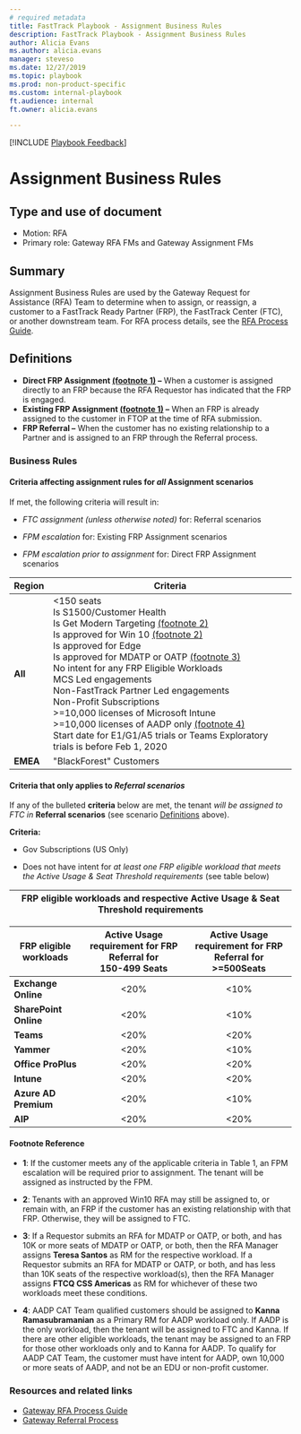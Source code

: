 ```yaml
---
# required metadata  
title: FastTrack Playbook - Assignment Business Rules  
description: FastTrack Playbook - Assignment Business Rules 
author: Alicia Evans  
ms.author: alicia.evans
manager: steveso
ms.date: 12/27/2019  
ms.topic: playbook  
ms.prod: non-product-specific  
ms.custom: internal-playbook  
ft.audience: internal  
ft.owner: alicia.evans

---
```


[!INCLUDE [Playbook Feedback](./includes/questions-feedback.md)]  

# Assignment Business Rules

## Type and use of document

- Motion: RFA
- Primary role: Gateway RFA FMs and Gateway Assignment FMs

## Summary

Assignment Business Rules are used by the Gateway Request for Assistance (RFA) Team to determine when to assign, or reassign, a customer to a FastTrack Ready Partner (FRP), the FastTrack Center (FTC), or another downstream team. For RFA process details, see the [RFA Process Guide](rfa-process-guide.md).

## Definitions

- **Direct FRP Assignment [(footnote 1)](#footnote-reference) –** When a customer is assigned directly to an FRP because the RFA Requestor has indicated that the FRP is engaged.
- **Existing FRP Assignment [(footnote 1)](#footnote-reference) –** When an FRP is already assigned to the customer in FTOP at the time of RFA submission.
- **FRP Referral –** When the customer has no existing relationship to a Partner and is assigned to an FRP through the Referral process.

### Business Rules

#### Criteria affecting assignment rules for *all* Assignment scenarios

If met, the following criteria will result in:

- *FTC assignment (unless otherwise noted)* for: Referral scenarios

- *FPM escalation* for: Existing FRP Assignment scenarios

- *FPM escalation prior to assignment* for: Direct FRP Assignment scenarios

| **Region**   | **Criteria**                                                                                      | 
| ------------ | ------------------------------------------------------------------------------------------------- | 
| **All**      | <150 seats <br /> Is S1500/Customer Health <br /> Is Get Modern Targeting [(footnote 2)](#footnote-reference) <br /> Is approved for Win 10 [(footnote 2)](#footnote-reference) <br /> Is approved for Edge <br /> Is approved for MDATP or OATP [(footnote 3)](#footnote-reference) <br /> No intent for any FRP Eligible Workloads <br /> MCS Led engagements <br /> Non-FastTrack Partner Led engagements <br /> Non-Profit Subscriptions <br /> >=10,000 licenses of Microsoft Intune <br /> >=10,000 licenses of AADP only [(footnote 4)](#footnote-reference) <br /> Start date for E1/G1/A5 trials or Teams Exploratory trials is before Feb 1, 2020 |        
| **EMEA**     | "BlackForest" Customers                                                                                          |

#### Criteria that only applies to *Referral scenarios*

If any of the bulleted **criteria** below are met, the tenant *will be assigned to FTC in* **Referral scenarios** (see scenario [Definitions](#definitions) above).

**Criteria:**

- Gov Subscriptions (US Only)

- Does not have intent for *at least one FRP eligible workload that meets the Active Usage & Seat Threshold requirements* (see table below)

| **FRP eligible workloads and respective Active Usage & Seat Threshold requirements** |
|:--------------------------------------------------------------------------------:|

| **FRP eligible workloads**  | Active Usage requirement for FRP Referral for <br /> 150-499 Seats              | Active Usage requirement for FRP Referral for <br /> >=500Seats |
| -------------------------- | :-----------------------------------------------------------------------------: | :-------------------------------------------------------------: |
| **Exchange Online**        | <20%                                                                            | <10%                                                            |
| **SharePoint Online**      | <20%                                                                            | <10%                                                            |
| **Teams**                  | <20%                                                                            | <20%                                                            |
| **Yammer**                 | <20%                                                                            | <10%                                                            |
| **Office ProPlus**         | <20%                                                                            | <20%                                                            |
| **Intune**                 | <20%                                                                            | <20%                                                            |
| **Azure AD Premium**       | <20%                                                                            | <10%                                                            |
| **AIP**                    | <20%                                                                            | <20%                                                            |

#### Footnote Reference

- **1**: If the customer meets any of the applicable criteria in Table 1, an FPM escalation will be required prior to assignment. The tenant will be assigned as instructed by the FPM.

- **2**: Tenants with an approved Win10 RFA may still be assigned to, or remain with, an FRP if the customer has an existing relationship with that FRP. Otherwise, they will be assigned to FTC.

- **3**: If a Requestor submits an RFA for MDATP or OATP, or both, and has 10K or more seats of MDATP or OATP, or both, then the RFA Manager assigns **Teresa Santos** as RM for the respective workload. If a Requestor submits an RFA for MDATP or OATP, or both, and has less than 10K seats of the respective workload(s), then the RFA Manager assigns **FTCQ CSS Americas** as RM for whichever of these two workloads meet these conditions.

- **4**: AADP CAT Team qualified customers should be assigned to **Kanna Ramasubramanian** as a Primary RM for AADP workload only. If AADP is the only workload, then the tenant will be assigned to FTC and Kanna. If there are other eligible workloads, the tenant may be assigned to an FRP for those other workloads only and to Kanna for AADP. To qualify for AADP CAT Team, the customer must have intent for AADP, own 10,000 or more seats of AADP, and not be an EDU or non-profit customer.

### Resources and related links

- [Gateway RFA Process Guide](rfa-process-guide.md)
- [Gateway Referral Process](https://microsoft.sharepoint.com/:w:/r/teams/ftccm/opsplaybook/_layouts/15/Doc.aspx?sourcedoc=%7B5ABAB4ED-DE9A-40EF-BA5B-B11A3B5ECCA6%7D&file=Assignment%20Business%20Rules.docx&action=default&mobileredirect=true)
